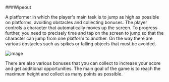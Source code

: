 ###Wipeout

A platformer in which the player's main task is to jump as high as possible on platforms, avoiding obstacles and collecting bonuses. 
The player controls a character that automatically moves up the screen. To progress further, you need to precisely time and tap on the screen to jump so that the character can 
jump from one platform to another. On the way there are various obstacles such as spikes or falling objects that must be avoided.

![image](https://github.com/HatoryHanzo182/Wipeout/assets/55142468/26998cdd-5e7b-4ba0-b389-96e5a0645490)

There are also various bonuses that you can collect to increase your score and get additional opportunities.
The main goal of the game is to reach the maximum height and collect as many points as possible.
